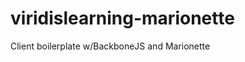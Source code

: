 viridislearning-marionette
==========================

Client boilerplate w/BackboneJS and Marionette

